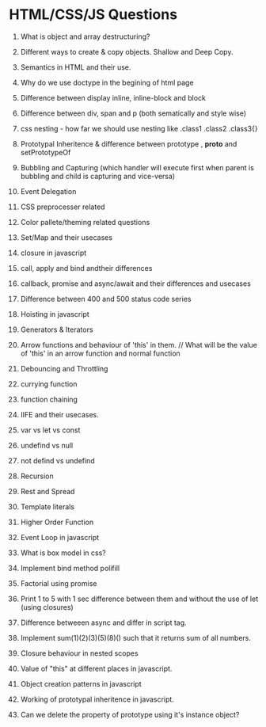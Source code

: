 # HTML/CSS/JS Questions

1. What is object and array destructuring?
2. Different ways to create & copy objects. Shallow and Deep Copy.
3. Semantics in HTML and their use.
4. Why do we use doctype in the begining of html page
5. Difference between display inline, inline-block and block
6. Difference between div, span and p (both sematically and style wise)
7. css nesting - how far we should use nesting like .class1 .class2 .class3{}
8. Prototypal Inheritence & difference between prototype , __proto__ and setPrototypeOf
9. Bubbling and Capturing (which handler will execute first when parent is bubbling and child is capturing and vice-versa)
10. Event Delegation
11. CSS preprocesser related
12. Color pallete/theming related questions
13. Set/Map and their usecases
14. closure in javascript
15. call, apply and bind andtheir differences
16. callback, promise and async/await and their differences and usecases
17. Difference between 400 and 500 status code series
18. Hoisting in javascript
19. Generators & Iterators
20. Arrow functions and behaviour of 'this' in them. // What will be the value of 'this' in an arrow function and normal function
21. Debouncing and Throttling
22. currying function
23. function chaining
24. IIFE and their usecases.
25. var vs let vs const
26. undefind vs null
27. not defind vs undefind
28. Recursion
29. Rest and Spread
30. Template literals
31. Higher Order Function
32. Event Loop in javascript

34. What is box model in css?
35. Implement bind method polifill
36. Factorial using promise
37. Print 1 to 5 with 1 sec difference between them and without the use of let (using closures)
38. Difference betweeen async and differ in script tag.
39. Implement sum(1)(2)(3)(5)(8)() such that it returns sum of all numbers.
40. Closure behaviour in nested scopes
41. Value of "this" at different places in javascript.
42. Object creation patterns in javascript
43. Working of prototypal inheritence in javascript.
44. Can we delete the property of prototype using it's instance object?
